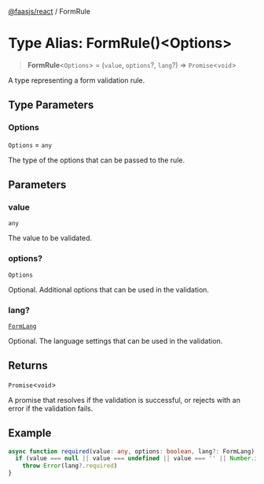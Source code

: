 [@faasjs/react](../README.md) / FormRule

# Type Alias: FormRule()\<Options\>

> **FormRule**\<`Options`\> = (`value`, `options`?, `lang`?) => `Promise`\<`void`\>

A type representing a form validation rule.

## Type Parameters

### Options

`Options` = `any`

The type of the options that can be passed to the rule.

## Parameters

### value

`any`

The value to be validated.

### options?

`Options`

Optional. Additional options that can be used in the validation.

### lang?

[`FormLang`](FormLang.md)

Optional. The language settings that can be used in the validation.

## Returns

`Promise`\<`void`\>

A promise that resolves if the validation is successful, or rejects with an error if the validation fails.

## Example

```ts
async function required(value: any, options: boolean, lang?: FormLang) {
  if (value === null || value === undefined || value === '' || Number.isNaN(value))
    throw Error(lang?.required)
}
```

